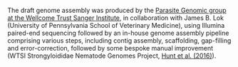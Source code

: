 [//]: # (Created by ./bin/manage_files.pl from ./species/Strongyloides_stercoralis/PRJEB528/Strongyloides_stercoralis_PRJEB528.assembly.html on Thu Jun 11 13:45:56 2020)
The draft genome assembly was produced by the [Parasite Genomic group at the Wellcome Trust Sanger Institute](http://www.sanger.ac.uk/research/projects/parasitegenomics/), in collaboration with James B. Lok (University of Pennsylvania School of Veterinary Medicine), using Illumina paired-end sequencing followed by an in-house genome assembly pipeline comprising various steps, including contig assembly, scaffolding, gap-filling and error-correction, followed by some bespoke manual improvement (WTSI Strongyloididae Nematode Genomes Project, [Hunt et al. (2016)](http://europepmc.org/abstract/MED/26829753)).
